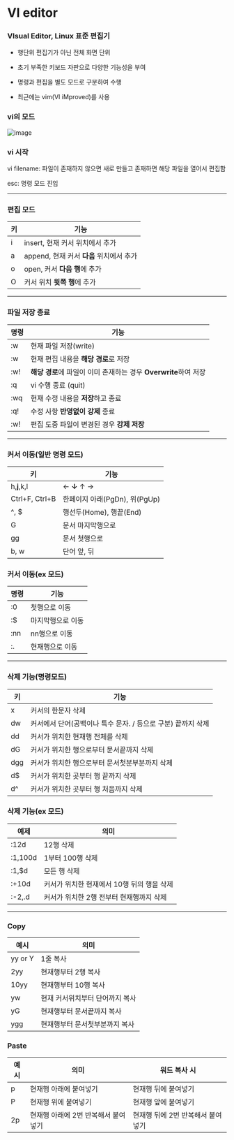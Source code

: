 # VI editor

### VIsual Editor, Linux 표준 편집기

- 행단위 편집기가 아닌 전체 화면 단위

- 초기 부족한 키보드 자판으로 다양한 기능성을 부여

- 명령과 편집을 별도 모드로 구분하여 수행

- 최근에는 vim(VI iMproved)를 사용

### vi의 모드

![image](https://user-images.githubusercontent.com/68107000/97177897-240be200-17da-11eb-89b2-350eb6f4c513.png)

### vi 시작

vi filename:  파일이 존재하지 않으면 새로 만들고 존재하면 해당 파일을 열어서 편집함

esc: 명령 모드 진입

------

### 편집 모드

| 키   | 기능                                     |
| ---- | ---------------------------------------- |
| i    | insert, 현재 커서 위치에서 추가          |
| a    | append, 현재 커서 **다음** 위치에서 추가 |
| o    | open, 커서 **다음 행**에 추가            |
| O    | 커서 위치 **윗쪽 행**에 추가             |



------

### 파일 저장 종료

| 명령       | 기능                                                         |
| ---------- | ------------------------------------------------------------ |
| :w         | 현재 파일 저장(write)                                        |
| :w <path>  | 현재 편집 내용을 **해당 경로**로 저장                        |
| :w! <path> | **해당 경로**에 파일이 이미 존재하는 경우 **Overwrite**하여 저장 |
| :q         | vi 수행 종료 (quit)                                          |
| :wq        | 현재 수정 내용을 **저장**하고 종료                           |
| :q!        | 수정 사항 **반영없이 강제** 종료                             |
| :w!        | 편집 도중 파일이 변경된 경우 **강제 저장**                   |



------

### 커서 이동(일반 명령 모드)

| 키             | 기능                          |
| -------------- | ----------------------------- |
| h,**j**,k,l    | ← **↓** ↑ →                   |
| Ctrl+F, Ctrl+B | 한페이지 아래(PgDn), 위(PgUp) |
| ^, $           | 행선두(Home), 행끝(End)       |
| G              | 문서 마지막행으로             |
| gg             | 문서 첫행으로                 |
| b, w           | 단어 앞, 뒤                   |

### 커서 이동(ex 모드)

| 명령 | 기능              |
| ---- | ----------------- |
| :0   | 첫행으로 이동     |
| :$   | 마지막행으로 이동 |
| :nn  | nn행으로 이동     |
| :.   | 현재행으로 이동   |



------

### 삭제 기능(명령모드)

| 키   | 기능                                                         |
| ---- | ------------------------------------------------------------ |
| x    | 커서의 한문자 삭제                                           |
| dw   | 커서에서 단어(공백이나 특수 문자. / 등으로 구분) 끝까지 삭제 |
| dd   | 커서가 위치한 현재행 전체를 삭제                             |
| dG   | 커서가 위치한 행으로부터 문서끝까지 삭제                     |
| dgg  | 커서가 위치한 행으로부터 문서첫분부분까지 삭제               |
| d$   | 커서가 위치한 곳부터 행 끝까지 삭제                          |
| d^   | 커서가 위치한 곳부터 행 처음까지 삭제                        |

### 삭제 기능(ex 모드)

| 예제    | 의미                                       |
| ------- | ------------------------------------------ |
| :12d    | 12행 삭제                                  |
| :1,100d | 1부터 100행 삭제                           |
| :1,$d   | 모든 행 삭제                               |
| :+10d   | 커서가 위치한 현재에서 10행 뒤의 행을 삭제 |
| :-2,.d  | 커서가 위치한 2행 전부터 현재행까지 삭제   |



------

### Copy

| 예시    | 의미                            |
| ------- | ------------------------------- |
| yy or Y | 1줄 복사                        |
| 2yy     | 현재행부터 2행 복사             |
| 10yy    | 현재행부터 10행 복사            |
| yw      | 현재 커서위치부터 단어까지 복사 |
| yG      | 현재행부터 문서끝까지 복사      |
| ygg     | 현재행부터 문서첫부분까지 복사  |

### Paste

| 예시 | 의미                                 | 워드 복사 시                       |
| ---- | ------------------------------------ | ---------------------------------- |
| p    | 현재행 아래에 붙여넣기               | 현재행 뒤에 붙여넣기               |
| P    | 현재행 위에 붙여넣기                 | 현재행 앞에 붙여넣기               |
| 2p   | 현재행 아래에 2번 반복해서 붙여 넣기 | 현재행 뒤에 2번 반복해서 붙여 넣기 |

